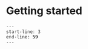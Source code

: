 Getting started
================
```{include} ../../README.md
---
start-line: 3
end-line: 59
---
```
